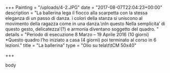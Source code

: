+++
Painting = "/uploads/4-2.JPG"
date = "2017-08-07T22:04:23+00:00"
description = "La ballerina lega il fiocco alla scarpetta con la stessa eleganza di un passo di danza. i colori della stanza si uniscono al movimento della ragazza come in una danza.\nIn questo Nella semplicita’ di questo gesto, delicatezza’(?) e armonia diventano soggetto del quadro. "
details = "Periodo di esecuzione 8 Marzo – 19 Aprile 2016 (10 giorni) *Questo quadro l’ho iniziato a casa (4 giorni) poi  terminato al corso in 6 lezioni."
title = "La ballerina"
type = "Olio su tela\t\tCM 50x40"

+++


body
